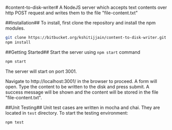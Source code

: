#content-to-disk-writer#
A NodeJS server which accepts text contents over http POST request and writes them to the file "file-content.txt"


##Installation##
To install, first clone the repository and install the npm modules.
```bash
git clone https://bitbucket.org/kshitijjain/content-to-disk-writer.git
npm install
```

##Getting Started##
Start the server using `npm start` command
```bash
npm start
```
The server will start on port 3001.  
  
Navigate to http://localhost:3001/ in the browser to proceed. A form will open. Type the content to be written to the disk and press submit. A success message will be shown and the content will be stored in the file "file-content.txt".

##Unit Testing##
Unit test cases are written in mocha and chai. They are located in `test` directory.
To start the testing environment:
```bash
npm test
```